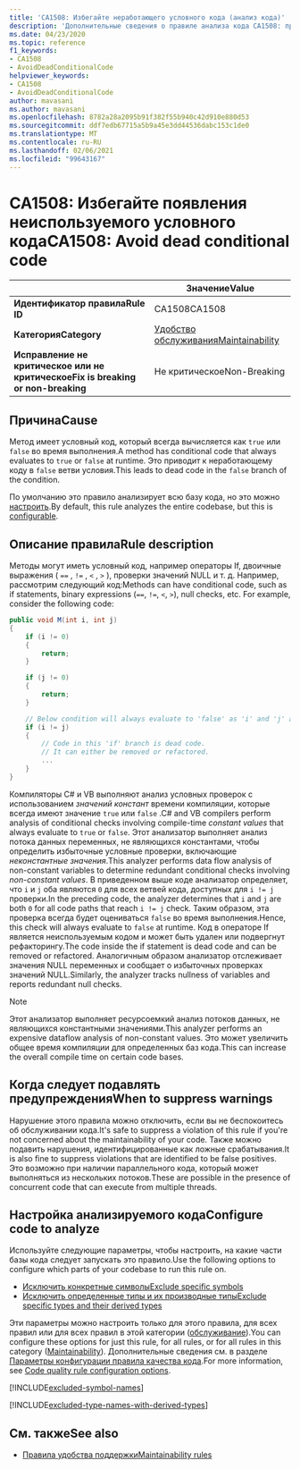 ```yaml
---
title: 'CA1508: Избегайте неработающего условного кода (анализ кода)'
description: 'Дополнительные сведения о правиле анализа кода CA1508: предотвращение неработающего условного кода'
ms.date: 04/23/2020
ms.topic: reference
f1_keywords:
- CA1508
- AvoidDeadConditionalCode
helpviewer_keywords:
- CA1508
- AvoidDeadConditionalCode
author: mavasani
ms.author: mavasani
ms.openlocfilehash: 8782a28a2095b91f382f55b940c42d910e880d53
ms.sourcegitcommit: ddf7edb67715a5b9a45e3dd44536dabc153c1de0
ms.translationtype: MT
ms.contentlocale: ru-RU
ms.lasthandoff: 02/06/2021
ms.locfileid: "99643167"
---
```

# <a name="ca1508-avoid-dead-conditional-code"></a><span data-ttu-id="f3dc0-103">CA1508: Избегайте появления неиспользуемого условного кода</span><span class="sxs-lookup"><span data-stu-id="f3dc0-103">CA1508: Avoid dead conditional code</span></span>

| | <span data-ttu-id="f3dc0-104">Значение</span><span class="sxs-lookup"><span data-stu-id="f3dc0-104">Value</span></span> |
|-|-|
| <span data-ttu-id="f3dc0-105">**Идентификатор правила**</span><span class="sxs-lookup"><span data-stu-id="f3dc0-105">**Rule ID**</span></span> |<span data-ttu-id="f3dc0-106">CA1508</span><span class="sxs-lookup"><span data-stu-id="f3dc0-106">CA1508</span></span>|
| <span data-ttu-id="f3dc0-107">**Категория**</span><span class="sxs-lookup"><span data-stu-id="f3dc0-107">**Category**</span></span> |[<span data-ttu-id="f3dc0-108">Удобство обслуживания</span><span class="sxs-lookup"><span data-stu-id="f3dc0-108">Maintainability</span></span>](maintainability-warnings.md)|
| <span data-ttu-id="f3dc0-109">**Исправление не критическое или не критическое**</span><span class="sxs-lookup"><span data-stu-id="f3dc0-109">**Fix is breaking or non-breaking**</span></span> |<span data-ttu-id="f3dc0-110">Не критическое</span><span class="sxs-lookup"><span data-stu-id="f3dc0-110">Non-Breaking</span></span>|

## <a name="cause"></a><span data-ttu-id="f3dc0-111">Причина</span><span class="sxs-lookup"><span data-stu-id="f3dc0-111">Cause</span></span>

<span data-ttu-id="f3dc0-112">Метод имеет условный код, который всегда вычисляется как `true` или `false` во время выполнения.</span><span class="sxs-lookup"><span data-stu-id="f3dc0-112">A method has conditional code that always evaluates to `true` or `false` at runtime.</span></span> <span data-ttu-id="f3dc0-113">Это приводит к неработающему коду в `false` ветви условия.</span><span class="sxs-lookup"><span data-stu-id="f3dc0-113">This leads to dead code in the `false` branch of the condition.</span></span>

<span data-ttu-id="f3dc0-114">По умолчанию это правило анализирует всю базу кода, но это можно [настроить](#configure-code-to-analyze).</span><span class="sxs-lookup"><span data-stu-id="f3dc0-114">By default, this rule analyzes the entire codebase, but this is [configurable](#configure-code-to-analyze).</span></span>

## <a name="rule-description"></a><span data-ttu-id="f3dc0-115">Описание правила</span><span class="sxs-lookup"><span data-stu-id="f3dc0-115">Rule description</span></span>

<span data-ttu-id="f3dc0-116">Методы могут иметь условный код, например операторы If, двоичные выражения ( `==` , `!=` , `<` , `>` ), проверки значений NULL и т. д. Например, рассмотрим следующий код:</span><span class="sxs-lookup"><span data-stu-id="f3dc0-116">Methods can have conditional code, such as if statements, binary expressions (`==`, `!=`, `<`, `>`), null checks, etc. For example, consider the following code:</span></span>

```csharp
public void M(int i, int j)
{
    if (i != 0)
    {
        return;
    }

    if (j != 0)
    {
        return;
    }

    // Below condition will always evaluate to 'false' as 'i' and 'j' are both '0' here.
    if (i != j)
    {
        // Code in this 'if' branch is dead code.
        // It can either be removed or refactored.
        ...
    }
}
```

<span data-ttu-id="f3dc0-117">Компиляторы C# и VB выполняют анализ условных проверок с использованием _значений констант_ времени компиляции, которые всегда имеют значение `true` или `false` .</span><span class="sxs-lookup"><span data-stu-id="f3dc0-117">C# and VB compilers perform analysis of conditional checks involving compile-time _constant values_ that always evaluate to `true` or `false`.</span></span> <span data-ttu-id="f3dc0-118">Этот анализатор выполняет анализ потока данных переменных, не являющихся константами, чтобы определить избыточные условные проверки, включающие _неконстантные значения_.</span><span class="sxs-lookup"><span data-stu-id="f3dc0-118">This analyzer performs data flow analysis of non-constant variables to determine redundant conditional checks involving _non-constant values_.</span></span> <span data-ttu-id="f3dc0-119">В приведенном выше коде анализатор определяет, что `i` и `j` оба являются `0` для всех ветвей кода, доступных для `i != j` проверки.</span><span class="sxs-lookup"><span data-stu-id="f3dc0-119">In the preceding code, the analyzer determines that `i` and `j` are both `0` for all code paths that reach `i != j` check.</span></span> <span data-ttu-id="f3dc0-120">Таким образом, эта проверка всегда будет оцениваться `false` во время выполнения.</span><span class="sxs-lookup"><span data-stu-id="f3dc0-120">Hence, this check will always evaluate to `false` at runtime.</span></span> <span data-ttu-id="f3dc0-121">Код в операторе If является неиспользуемым кодом и может быть удален или подвергнут рефакторингу.</span><span class="sxs-lookup"><span data-stu-id="f3dc0-121">The code inside the if statement is dead code and can be removed or refactored.</span></span> <span data-ttu-id="f3dc0-122">Аналогичным образом анализатор отслеживает значения NULL переменных и сообщает о избыточных проверках значений NULL.</span><span class="sxs-lookup"><span data-stu-id="f3dc0-122">Similarly, the analyzer tracks nullness of variables and reports redundant null checks.</span></span>

> [!NOTE]
> <span data-ttu-id="f3dc0-123">Этот анализатор выполняет ресурсоемкий анализ потоков данных, не являющихся константными значениями.</span><span class="sxs-lookup"><span data-stu-id="f3dc0-123">This analyzer performs an expensive dataflow analysis of non-constant values.</span></span> <span data-ttu-id="f3dc0-124">Это может увеличить общее время компиляции для определенных баз кода.</span><span class="sxs-lookup"><span data-stu-id="f3dc0-124">This can increase the overall compile time on certain code bases.</span></span>

## <a name="when-to-suppress-warnings"></a><span data-ttu-id="f3dc0-125">Когда следует подавлять предупреждения</span><span class="sxs-lookup"><span data-stu-id="f3dc0-125">When to suppress warnings</span></span>

<span data-ttu-id="f3dc0-126">Нарушение этого правила можно отключить, если вы не беспокоитесь об обслуживании кода.</span><span class="sxs-lookup"><span data-stu-id="f3dc0-126">It's safe to suppress a violation of this rule if you're not concerned about the maintainability of your code.</span></span> <span data-ttu-id="f3dc0-127">Также можно подавить нарушения, идентифицированные как ложные срабатывания.</span><span class="sxs-lookup"><span data-stu-id="f3dc0-127">It is also fine to suppress violations that are identified to be false positives.</span></span> <span data-ttu-id="f3dc0-128">Это возможно при наличии параллельного кода, который может выполняться из нескольких потоков.</span><span class="sxs-lookup"><span data-stu-id="f3dc0-128">These are possible in the presence of concurrent code that can execute from multiple threads.</span></span>

## <a name="configure-code-to-analyze"></a><span data-ttu-id="f3dc0-129">Настройка анализируемого кода</span><span class="sxs-lookup"><span data-stu-id="f3dc0-129">Configure code to analyze</span></span>

<span data-ttu-id="f3dc0-130">Используйте следующие параметры, чтобы настроить, на какие части базы кода следует запускать это правило.</span><span class="sxs-lookup"><span data-stu-id="f3dc0-130">Use the following options to configure which parts of your codebase to run this rule on.</span></span>

- [<span data-ttu-id="f3dc0-131">Исключить конкретные символы</span><span class="sxs-lookup"><span data-stu-id="f3dc0-131">Exclude specific symbols</span></span>](#exclude-specific-symbols)
- [<span data-ttu-id="f3dc0-132">Исключить определенные типы и их производные типы</span><span class="sxs-lookup"><span data-stu-id="f3dc0-132">Exclude specific types and their derived types</span></span>](#exclude-specific-types-and-their-derived-types)

<span data-ttu-id="f3dc0-133">Эти параметры можно настроить только для этого правила, для всех правил или для всех правил в этой категории ([обслуживание](maintainability-warnings.md)).</span><span class="sxs-lookup"><span data-stu-id="f3dc0-133">You can configure these options for just this rule, for all rules, or for all rules in this category ([Maintainability](maintainability-warnings.md)).</span></span> <span data-ttu-id="f3dc0-134">Дополнительные сведения см. в разделе [Параметры конфигурации правила качества кода](../code-quality-rule-options.md).</span><span class="sxs-lookup"><span data-stu-id="f3dc0-134">For more information, see [Code quality rule configuration options](../code-quality-rule-options.md).</span></span>

[!INCLUDE[excluded-symbol-names](~/includes/code-analysis/excluded-symbol-names.md)]

[!INCLUDE[excluded-type-names-with-derived-types](~/includes/code-analysis/excluded-type-names-with-derived-types.md)]

## <a name="see-also"></a><span data-ttu-id="f3dc0-135">См. также</span><span class="sxs-lookup"><span data-stu-id="f3dc0-135">See also</span></span>

- [<span data-ttu-id="f3dc0-136">Правила удобства поддержки</span><span class="sxs-lookup"><span data-stu-id="f3dc0-136">Maintainability rules</span></span>](maintainability-warnings.md)
